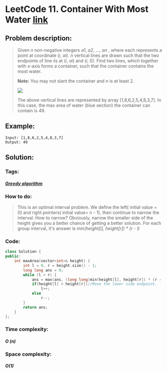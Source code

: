 # LeetCode 11. Container With Most Water  [link](https://leetcode.com/problems/container-with-most-water/)

## Problem description:

> Given *n* non-negative integers *a1*, *a2*, ..., *an* , where each represents a point at coordinate (*i*, *ai*). *n* vertical lines are drawn such that the two endpoints of line *i*is at (*i*, *ai*) and (*i*, 0). Find two lines, which together with x-axis forms a container, such that the container contains the most water.
>
> **Note:** You may not slant the container and *n* is at least 2.
>
> ![](https://s3-lc-upload.s3.amazonaws.com/uploads/2018/07/17/question_11.jpg)
>
> The above vertical lines are represented by array [1,8,6,2,5,4,8,3,7]. In this case, the max area of water (blue section) the container can contain is 49.

## Example:

```
Input: [1,8,6,2,5,4,8,3,7]
Output: 49
```

## Solution:

### Tags:

#### *[Greedy algorithm](https://github.com/yang-233/Algorithm-note/tree/master/Greedy-algorithm)*

### How to do:

> This is an optimal interval problem. We define the left( initial value = 0) and right pointers( initial value= n - 1), then continue to narrow the interval. How to narrow? Obviously, narrow the smaller side of the height gives you a better chance of getting a better solution. For each group interval, it's answer is *min(height[l], height[r]) \* (r - l)*

### Code:

```c++
class Solution {
public:
    int maxArea(vector<int>& height) {
        int l = 0, r = height.size() - 1;
        long long ans = 0;
        while (l < r) {
            ans = max(ans, (long long)min(height[l], height[r]) * (r - l));
            if(height[l] < height[r])//Move the lower side endpoint.
                l++;
            else
                r--;
        }
        return ans;
    }
};
```

### Time complexity:

#### *O (n)*

### Space complexity:

#### *O(1)*

